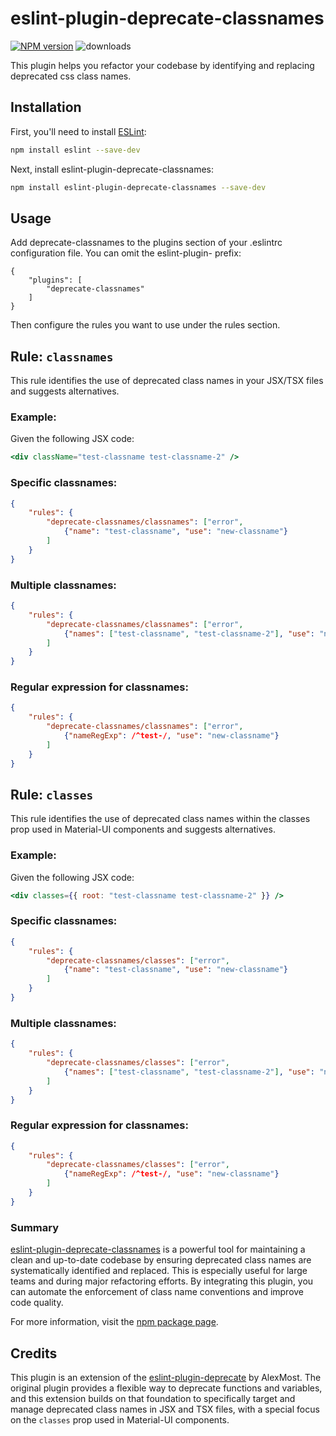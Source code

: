 # eslint-plugin-deprecate-classnames

[![NPM version](http://img.shields.io/npm/v/eslint-plugin-deprecate-classnames.svg)](https://www.npmjs.com/package/eslint-plugin-deprecate-classnames)
![downloads](https://img.shields.io/npm/dm/eslint-plugin-deprecate-classnames.svg)

This plugin helps you refactor your codebase by identifying and replacing deprecated css class names.

## Installation
First, you'll need to install [ESLint](http://eslint.org):

```sh
npm install eslint --save-dev
```

Next, install eslint-plugin-deprecate-classnames:

```sh
npm install eslint-plugin-deprecate-classnames --save-dev
```

## Usage
Add deprecate-classnames to the plugins section of your .eslintrc configuration file. You can omit the eslint-plugin- prefix:

```
{
    "plugins": [
        "deprecate-classnames"
    ]
}
```

Then configure the rules you want to use under the rules section.

## Rule: `classnames`
This rule identifies the use of deprecated class names in your JSX/TSX files and suggests alternatives.

### Example:
Given the following JSX code:

```jsx
<div className="test-classname test-classname-2" />
```

### Specific classnames:
```json
{
    "rules": {
        "deprecate-classnames/classnames": ["error",
            {"name": "test-classname", "use": "new-classname"}
        ]
    }
}
```

### Multiple classnames:
```json
{
    "rules": {
        "deprecate-classnames/classnames": ["error",
            {"names": ["test-classname", "test-classname-2"], "use": "new-classname"}
        ]
    }
}
```

### Regular expression for classnames:
```json
{
    "rules": {
        "deprecate-classnames/classnames": ["error",
            {"nameRegExp": /^test-/, "use": "new-classname"}
        ]
    }
}
```

## Rule: `classes`
This rule identifies the use of deprecated class names within the classes prop used in Material-UI components and suggests alternatives.

### Example:
Given the following JSX code:

```jsx
<div classes={{ root: "test-classname test-classname-2" }} />
```

### Specific classnames:
```json
{
    "rules": {
        "deprecate-classnames/classes": ["error",
            {"name": "test-classname", "use": "new-classname"}
        ]
    }
}
```

### Multiple classnames:
```json
{
    "rules": {
        "deprecate-classnames/classes": ["error",
            {"names": ["test-classname", "test-classname-2"], "use": "new-classname"}
        ]
    }
}
```

### Regular expression for classnames:
```json
{
    "rules": {
        "deprecate-classnames/classes": ["error",
            {"nameRegExp": /^test-/, "use": "new-classname"}
        ]
    }
}
```

### Summary
[eslint-plugin-deprecate-classnames](https://www.npmjs.com/package/eslint-plugin-deprecate-classnames) is a powerful tool for maintaining a clean and up-to-date codebase by ensuring deprecated class names are systematically identified and replaced. This is especially useful for large teams and during major refactoring efforts. By integrating this plugin, you can automate the enforcement of class name conventions and improve code quality.

For more information, visit the [npm package page](https://www.npmjs.com/package/eslint-plugin-deprecate-classnames).

## Credits
This plugin is an extension of the [eslint-plugin-deprecate](https://github.com/AlexMost/eslint-plugin-deprecate) by AlexMost. The original plugin provides a flexible way to deprecate functions and variables, and this extension builds on that foundation to specifically target and manage deprecated class names in JSX and TSX files, with a special focus on the `classes` prop used in Material-UI components.